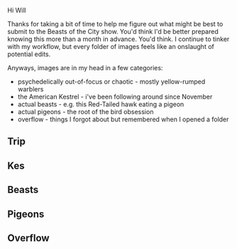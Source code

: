 Hi Will

Thanks for taking a bit of time to help me figure out what might be best to submit to the Beasts of the City show. You'd think I'd be better prepared knowing this more than a month in advance. You'd think. I continue to tinker with my workflow, but every folder of images feels like an onslaught of potential edits. 

Anyways, images are in my head in a few categories:

- psychedelically out-of-focus or chaotic - mostly yellow-rumped warblers
- the American Kestrel - i've been following around since November
- actual beasts - e.g. this Red-Tailed hawk eating a pigeon
- actual pigeons - the root of the bird obsession
- overflow - things I forgot about but remembered when I opened a folder

## Trip

## Kes

## Beasts

## Pigeons

## Overflow